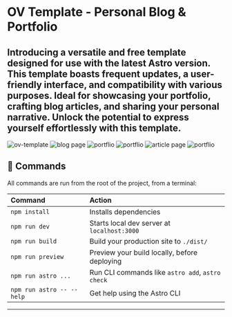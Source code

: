 # OV Template - Personal Blog & Portfolio
Introducing a versatile and free template designed for use with the latest Astro version. This template boasts frequent updates, 
a user-friendly interface, and compatibility with various purposes. Ideal for showcasing your portfolio, crafting blog articles,
and sharing your personal narrative. Unlock the potential to express yourself effortlessly with this template.
------------------------------------------------------------------------------
![ov-template](https://i.ibb.co/1GXGRL6/ov-main.png)
![blog page](https://i.ibb.co/THK3vg9/ov-template-1.png)
![portflio](https://i.ibb.co/VwmttJc/ov-template-blog.png)
![portflio](https://i.ibb.co/3vPm3hS/ov-template-blog-article.png)
![article page](https://i.ibb.co/XFZ7wM9/ov-template-about.png)
![portflio](https://i.ibb.co/RYbKwCL/ov-template-portflio.png)

## 🧞 Commands

All commands are run from the root of the project, from a terminal:

| Command                   | Action                                           |
| :------------------------ | :----------------------------------------------- |
| `npm install`             | Installs dependencies                            |
| `npm run dev`             | Starts local dev server at `localhost:3000`      |
| `npm run build`           | Build your production site to `./dist/`          |
| `npm run preview`         | Preview your build locally, before deploying     |
| `npm run astro ...`       | Run CLI commands like `astro add`, `astro check` |
| `npm run astro -- --help` | Get help using the Astro CLI                     |
------------------------------------------------------------------------------
